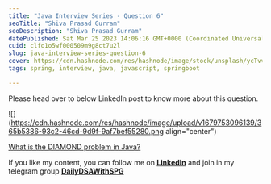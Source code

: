 ```yaml
---
title: "Java Interview Series - Question 6"
seoTitle: "Shiva Prasad Gurram"
seoDescription: "Shiva Prasad Gurram"
datePublished: Sat Mar 25 2023 14:06:16 GMT+0000 (Coordinated Universal Time)
cuid: clfo1o5wf000509m9g8ct7u2l
slug: java-interview-series-question-6
cover: https://cdn.hashnode.com/res/hashnode/image/stock/unsplash/ycTvvg1mPU4/upload/c6a6c37309ca181c2377f9c986e48a38.jpeg
tags: spring, interview, java, javascript, springboot

---
```


Please head over to below LinkedIn post to know more about this question.

![](https://cdn.hashnode.com/res/hashnode/image/upload/v1679753096139/365b5386-93c2-46cd-9d9f-9af7bef55280.png align="center")

[What is the DIAMOND problem in Java?](https://www.linkedin.com/feed/update/urn:li:activity:7044901808506376192)

If you like my content, you can follow me on [**LinkedIn**](https://www.linkedin.com/in/shivaprasadgurram/) and join in my telegram group [**DailyDSAWithSPG**](https://t.me/+764RyZ8uGVw3MzQ1)